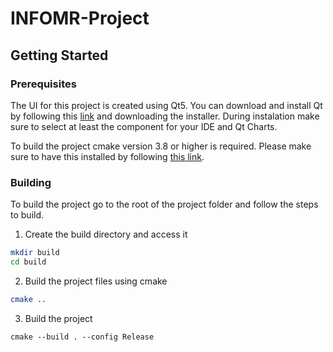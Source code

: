 # INFOMR-Project

## Getting Started

### Prerequisites

The UI for this project is created using Qt5. You can download and install Qt by following this [link](https://www.qt.io/download-qt-installer) and downloading the installer. During instalation make sure to select at least the component for your IDE and Qt Charts.

To build the project cmake version 3.8 or higher is required. Please make sure to have this installed by following [this link](https://cmake.org/download/).

### Building

To build the project go to the root of the project folder and follow the steps to build.

1. Create the build directory and access it
```sh
mkdir build
cd build
```
2. Build the project files using cmake
```sh
cmake ..
```
3. Build the project
```
cmake --build . --config Release
```